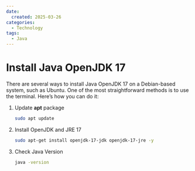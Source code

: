 ```yaml
---
date:
  created: 2025-03-26
categories:
  - Technology
tags:
  - Java
---
```


# Install Java OpenJDK 17

There are several ways to install Java OpenJDK 17 on a Debian-based system, such as Ubuntu. One of the most straightforward methods is to use the terminal. Here’s how you can do it:

<!-- more -->

1. Update **apt** package
    ```bash
    sudo apt update
    ```

2. Install OpenJDK and JRE 17
    ```bash
    sudo apt-get install openjdk-17-jdk openjdk-17-jre -y
    ```

3. Check Java Version
    ```bash
    java -version
    ```
